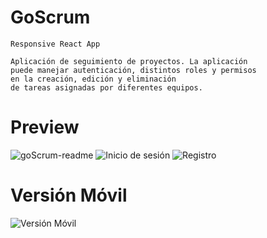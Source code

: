 # GoScrum

    Responsive React App
  
    Aplicación de seguimiento de proyectos. La aplicación 
    puede manejar autenticación, distintos roles y permisos 
    en la creación, edición y eliminación
    de tareas asignadas por diferentes equipos.
  
# Preview

![goScrum-readme](https://user-images.githubusercontent.com/80001602/189420814-d454f85b-1eb2-478b-8f75-6bd950eca886.jpg)
![Inicio de sesión](https://user-images.githubusercontent.com/80001602/187540627-278896be-75de-43ca-888c-b43e431f0984.jpeg)
![Registro](https://user-images.githubusercontent.com/80001602/187540625-d931bfe3-a43f-4a67-b717-5a48b110b67c.jpeg)

# Versión Móvil

![Versión Móvil](https://user-images.githubusercontent.com/80001602/187540622-b6a520b2-a8a1-49b3-8b96-b2c694146cd7.jpeg)
